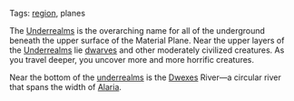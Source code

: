 Tags: [region](Regions), planes

The [Underrealms](Underrealms) is the overarching name for all of the underground beneath the upper surface of the Material Plane. Near the upper layers of the [Underrealms](Underrealms) lie [dwarves](Dwarves) and other moderately civilized creatures. As you travel deeper, you uncover more and more horrific creatures. 

Near the bottom of the [underrealms](Underrealms) is the [Dwexes](Dwexes) River—a circular river that spans the width of [Alaria](Alaria).
